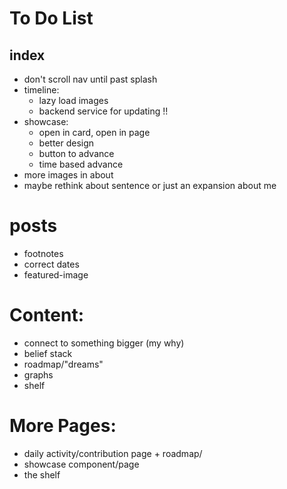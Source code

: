# To Do List

## index
- don't scroll nav until past splash
- timeline:
	- lazy load images
	- backend service for updating !!
- showcase:
	- open in card, open in page
	- better design
	- button to advance
	- time based advance
- more images in about
- maybe rethink about sentence or just an expansion about me

# posts
- footnotes
- correct dates
- featured-image

# Content:
- connect to something bigger (my why)
- belief stack
- roadmap/"dreams"
- graphs
- shelf

# More Pages:
- daily activity/contribution page + roadmap/
- showcase component/page
- the shelf